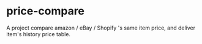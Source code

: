 # price-compare
A project compare amazon / eBay / Shopify 's same item price, and deliver item's history price table.
